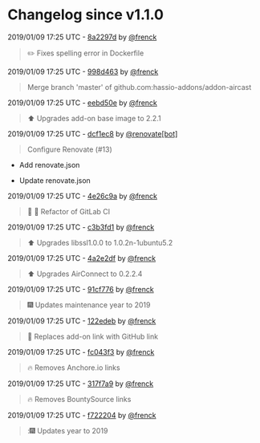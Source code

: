 # Changelog since v1.1.0

2019/01/09 17:25 UTC - [8a2297d](https://github.com/hassio-addons/addon-aircast/commit/8a2297d64e9bb97f0777b401fd928a2c5d97e2e7) by [@frenck](https://github.com/frenck)
> :pencil2: Fixes spelling error in Dockerfile 

2019/01/09 17:25 UTC - [998d463](https://github.com/hassio-addons/addon-aircast/commit/998d4634a9d6ac5c7523048c5bde3cec524fb497) by [@frenck](https://github.com/frenck)
> Merge branch 'master' of github.com:hassio-addons/addon-aircast 

2019/01/09 17:25 UTC - [eebd50e](https://github.com/hassio-addons/addon-aircast/commit/eebd50e677cd966daf8eec0e4dec59bb13cc62e5) by [@frenck](https://github.com/frenck)
> :arrow_up: Upgrades add-on base image to 2.2.1 

2019/01/09 17:25 UTC - [dcf1ec8](https://github.com/hassio-addons/addon-aircast/commit/dcf1ec890f260bfec91ff70aee7b147d440694a0) by [@renovate[bot]](https://github.com/apps/renovate)
> Configure Renovate (#13)

* Add renovate.json

* Update renovate.json 

2019/01/09 17:25 UTC - [4e26c9a](https://github.com/hassio-addons/addon-aircast/commit/4e26c9a8c4078a629be010f22451f8392d661bf4) by [@frenck](https://github.com/frenck)
> :tractor: :rocket: Refactor of GitLab CI 

2019/01/09 17:25 UTC - [c3b3fd1](https://github.com/hassio-addons/addon-aircast/commit/c3b3fd13d4a5f7e2511671d8961854ff69a288dd) by [@frenck](https://github.com/frenck)
> :arrow_up: Upgrades libssl1.0.0 to 1.0.2n-1ubuntu5.2 

2019/01/09 17:25 UTC - [4a2e2df](https://github.com/hassio-addons/addon-aircast/commit/4a2e2dfd6f7fb541b209f6c20458dc54b7ba5f8d) by [@frenck](https://github.com/frenck)
> :arrow_up: Upgrades AirConnect to 0.2.2.4 

2019/01/09 17:25 UTC - [91cf776](https://github.com/hassio-addons/addon-aircast/commit/91cf776d917f813c51649b22415301d99b5c344c) by [@frenck](https://github.com/frenck)
> :fireworks: Updates maintenance year to 2019 

2019/01/09 17:25 UTC - [122edeb](https://github.com/hassio-addons/addon-aircast/commit/122edeb08d9e64b359b68cfffcccf04930d52e17) by [@frenck](https://github.com/frenck)
> :tractor: Replaces add-on link with GitHub link 

2019/01/09 17:25 UTC - [fc043f3](https://github.com/hassio-addons/addon-aircast/commit/fc043f30fe21d56a60a2bad193a46aea90bf30ec) by [@frenck](https://github.com/frenck)
> :fire: Removes Anchore.io links 

2019/01/09 17:25 UTC - [317f7a9](https://github.com/hassio-addons/addon-aircast/commit/317f7a919e3c1438bf37d19ce6fb909861b34a3f) by [@frenck](https://github.com/frenck)
> :fire: Removes BountySource links 

2019/01/09 17:25 UTC - [f722204](https://github.com/hassio-addons/addon-aircast/commit/f72220438530b536abd44d14beb45e9a9cffc5c7) by [@frenck](https://github.com/frenck)
> ::fireworks: Updates year to 2019 

